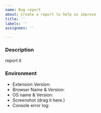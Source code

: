 ```yaml
---
name: Bug report
about: Create a report to help us improve
title: ''
labels: ''
assignees: ''

---
```


### Description
report it

### Environment

* Extension Version:
* Browser Name & Version:
* OS name & Version:
* Screenshot (drag it here.)
* Console error log:
